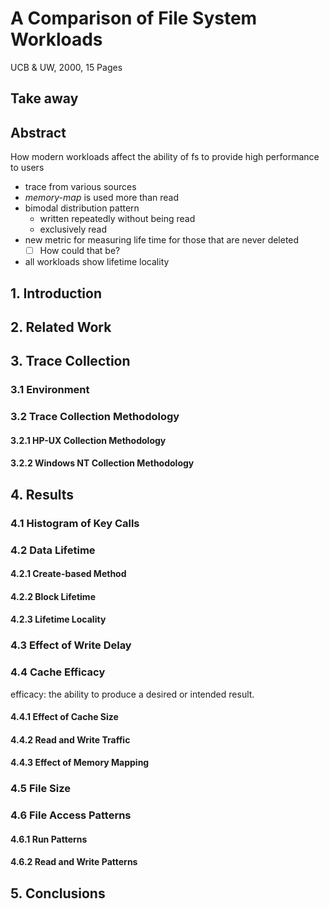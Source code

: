# A Comparison of File System Workloads

UCB & UW, 2000, 15 Pages

## Take away

## Abstract

How modern workloads affect the ability of fs to provide high performance to users

- trace from various sources
- *memory-map* is used more than read
- bimodal distribution pattern
  - written repeatedly without being read
  - exclusively read
- new metric for measuring life time for those that are never deleted
  - [ ] How could that be?
- all workloads show lifetime locality

## 1. Introduction

## 2. Related Work

## 3. Trace Collection

### 3.1 Environment

### 3.2 Trace Collection Methodology

#### 3.2.1 HP-UX Collection Methodology

#### 3.2.2 Windows NT Collection Methodology

## 4. Results

### 4.1 Histogram of Key Calls

### 4.2 Data Lifetime

#### 4.2.1 Create-based Method

#### 4.2.2 Block Lifetime

#### 4.2.3 Lifetime Locality

### 4.3 Effect of Write Delay

### 4.4 Cache Efficacy

efficacy: the ability to produce a desired or intended result.

#### 4.4.1 Effect of Cache Size

#### 4.4.2 Read and Write Traffic

#### 4.4.3 Effect of Memory Mapping

### 4.5 File Size

### 4.6 File Access Patterns

#### 4.6.1 Run Patterns

#### 4.6.2 Read and Write Patterns

## 5. Conclusions



